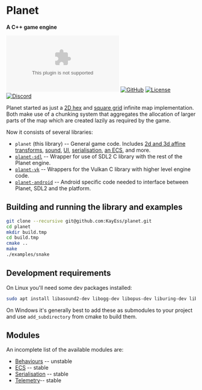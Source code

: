 # Planet

**A C++ game engine**

[![Documentation](https://badgen.net/static/docs/blue5alamander.com)](https://blue5alamander.com/open-source/planet/)
[![GitHub](https://badgen.net/badge/Github/planet/green?icon=github)](https://github.com/Blue5alamander/planet/)
[![License](https://badgen.net/github/license/Blue5alamander/planet)](https://github.com/Blue5alamander/planet/blob/main/LICENSE_1_0.txt)
[![Discord](https://badgen.net/badge/icon/discord?icon=discord&label)](https://discord.gg/tKSabUa52v)

Planet started as just a [2D hex](https://blue5alamander.com/open-source/planet/include/planet/map/hex.hpp) and [square grid](https://blue5alamander.com/open-source/planet/include/planet/map/square.hpp) infinite map implementation. Both make use of a chunking system that aggregates the allocation of larger parts of the map which are created lazily as required by the game.

Now it consists of several libraries:

* `planet` (this library) -- General game code. Includes [2d and 3d affine transforms](https://blue5alamander.com/open-source/planet/include/planet/affine/), [sound](https://blue5alamander.com/open-source/planet/include/planet/audio/), [UI](https://blue5alamander.com/open-source/planet/include/planet/ui/), [serialisation](https://blue5alamander.com/open-source/planet/include/planet/serialise/), [an ECS](https://blue5alamander.com/open-source/planet/include/planet/ecs/), and more.
* [`planet-sdl`](https://blue5alamander.com/open-source/planet-sdl/) -- Wrapper for use of SDL2 C library with the rest of the Planet engine.
* [`planet-vk`](https://blue5alamander.com/open-source/planet-vk/) -- Wrappers for the Vulkan C library with higher level engine code.
* [`planet-android`](https://blue5alamander.com/open-source/planet-android) -- Android specific code needed to interface between Planet, SDL2 and the platform.


## Building and running the library and examples


```bash
git clone --recursive git@github.com:KayEss/planet.git
cd planet
mkdir build.tmp
cd build.tmp
cmake ..
make
./examples/snake
```

## Development requirements

On Linux you'll need some dev packages installed:

```bash
sudo apt install libasound2-dev libogg-dev libopus-dev liburing-dev libvorbis-dev
```

On Windows it's generally best to add these as submodules to your project and use `add_subdirectory` from cmake to build them.


## Modules

An incomplete list of the available modules are:

* [Behaviours](./include/behaviour/) -- unstable
* [ECS](./include/ecs) -- stable
* [Serialisation](./include/serialise/) -- stable
* [Telemetry](./include/telemetry/)-- stable

